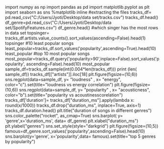 import numpy as np
import pandas as pd
import matplotlib.pyplot as plt
import seaborn as sns
%matplotlib inline 
#extracting the files
tracks_df= pd.read_csv("C:/Users/Jyoti/Desktop/data set/tracks.csv")
tracks_df.head()
df_genre=pd.read_csv("C:/Users/Jyoti/Desktop/data set/SpotifyFeatures.csv")
df_genre.head()
#which singer has the most rows in data set 
topsinger= tracks_df.artists.value_counts().sort_values(ascending=False).head(1)
topsinger
#10 least popular songs 
least_popular=tracks_df.sort_values('popularity',ascending=True).head(10)
least_popular
#top 10 most popular songs 
most_popular=tracks_df.query('popularity>90',inplace=False).sort_values('popularity', ascending=False).head(10)
most_popular
sample_df=tracks_df.sample(int(0.004*len(tracks_df)))
print (len( sample_df))
tracks_df[["artists"]].iloc[18]
plt.figure(figsize=(10,6))
sns.regplot(data=sample_df, y= "loudness" , x= "energy", color="c").set(title="loudness vs energy correlation")
plt.figure(figsize=(10,6))
sns.regplot(data=sample_df, y= "popularity" , x= "acousticness", color="b").set(title="popularity vs acoustinesscorelation")
tracks_df['duration']= tracks_df["duration_ms"].apply(lambda x: round(x/1000))
tracks_df.drop("duration_ms", inplace=True, axis=1)
tracks_df.duration.head()
plt.title("duration of songs in different genres")
sns.color_palette("rocket", as_cmap=True)
sns.barplot( y= 'genre',x='duration_ms', data= df_genre)
plt.xlabel("duration_ms")
plt.ylabel("genres")
sns.set_style(style="darkgrid")
plt.figure(figsize=(10,5))
famous=df_genre.sort_values('popularity',ascending=False).head(10)
sns.barplot(y='genre', x='popularity',data= famous).set(title="top 5 genres by popularity")
